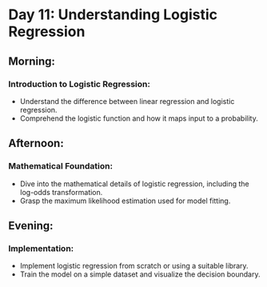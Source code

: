 # Day 11: Understanding Logistic Regression

## Morning:

### Introduction to Logistic Regression:
- Understand the difference between linear regression and logistic regression.
- Comprehend the logistic function and how it maps input to a probability.

## Afternoon:

### Mathematical Foundation:
- Dive into the mathematical details of logistic regression, including the log-odds transformation.
- Grasp the maximum likelihood estimation used for model fitting.

## Evening:

### Implementation:
- Implement logistic regression from scratch or using a suitable library.
- Train the model on a simple dataset and visualize the decision boundary.
